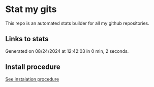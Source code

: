 # Stat my gits

This repo is an automated stats builder for all my github repositories.

## Links to stats


Generated on 08/24/2024 at 12:42:03 in 0 min, 2 seconds.

## Install procedure

[See instalation procedure](./src/install.md)

